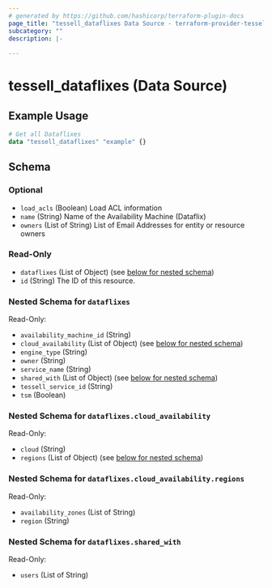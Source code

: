 ```yaml
---
# generated by https://github.com/hashicorp/terraform-plugin-docs
page_title: "tessell_dataflixes Data Source - terraform-provider-tessell"
subcategory: ""
description: |-
  
---
```


# tessell_dataflixes (Data Source)



## Example Usage

```terraform
# Get all Dataflixes
data "tessell_dataflixes" "example" {}
```

<!-- schema generated by tfplugindocs -->
## Schema

### Optional

- `load_acls` (Boolean) Load ACL information
- `name` (String) Name of the Availability Machine (Dataflix)
- `owners` (List of String) List of Email Addresses for entity or resource owners

### Read-Only

- `dataflixes` (List of Object) (see [below for nested schema](#nestedatt--dataflixes))
- `id` (String) The ID of this resource.

<a id="nestedatt--dataflixes"></a>
### Nested Schema for `dataflixes`

Read-Only:

- `availability_machine_id` (String)
- `cloud_availability` (List of Object) (see [below for nested schema](#nestedobjatt--dataflixes--cloud_availability))
- `engine_type` (String)
- `owner` (String)
- `service_name` (String)
- `shared_with` (List of Object) (see [below for nested schema](#nestedobjatt--dataflixes--shared_with))
- `tessell_service_id` (String)
- `tsm` (Boolean)

<a id="nestedobjatt--dataflixes--cloud_availability"></a>
### Nested Schema for `dataflixes.cloud_availability`

Read-Only:

- `cloud` (String)
- `regions` (List of Object) (see [below for nested schema](#nestedobjatt--dataflixes--cloud_availability--regions))

<a id="nestedobjatt--dataflixes--cloud_availability--regions"></a>
### Nested Schema for `dataflixes.cloud_availability.regions`

Read-Only:

- `availability_zones` (List of String)
- `region` (String)



<a id="nestedobjatt--dataflixes--shared_with"></a>
### Nested Schema for `dataflixes.shared_with`

Read-Only:

- `users` (List of String)
